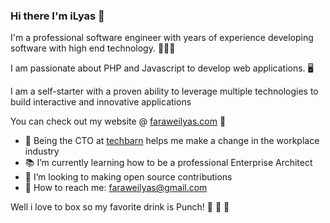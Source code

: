 ### Hi there I'm iLyas 👋

I'm a professional software engineer with years of experience developing software with high end technology. 👨🏾‍💻

I am passionate about PHP and Javascript to develop web applications. 🖥

I am a self-starter with a proven ability to leverage multiple technologies to build interactive and innovative applications

You can check out my website @ [faraweilyas.com](https://faraweilyas.com) 🔦

- 🏢 Being the CTO at [techbarn](https://github.com/techbarn) helps me make a change in the workplace industry
- 📚 I’m currently learning how to be a professional Enterprise Architect
- 📡 I’m looking to making open source contributions
- 📩 How to reach me: faraweilyas@gmail.com

Well i love to box so my favorite drink is Punch! 🍹 🤪 🥊 
